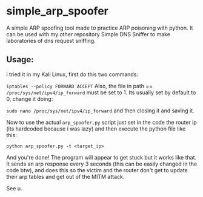# simple_arp_spoofer
A simple ARP spoofing tool made to practice ARP poisoning with python. It can be used with my other repository Simple DNS Sniffer to make laboratories of dns request sniffing.


## Usage:

i tried it in my Kali Linux, first do this two commands:

```iptables --policy FORWARD ACCEPT``` 
Also, the file in path == ```/proc/sys/net/ipv4/ip_forward``` must be set to 1. Its usually set by default to 0, change it doing:

```sudo nano /proc/sys/net/ipv4/ip_forward``` and then closing it and saving it.

Now to use the actual ```arp_spoofer.py``` script just set in the code the router ip (its hardcoded because i was lazy) and then execute the python file like this:


```python arp_spoofer.py -t <target_ip>```


And you're done! The program will appear to get stuck but it works like that. It sends an arp response every 3 seconds (this can be easily changed in the code btw), and does this so the victim and the router don't get to update their arp tables and get out of the MITM attack.

See u.
